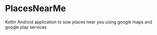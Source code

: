 # PlacesNearMe
Kotlin Android application to sow places near you using google maps and google play services

